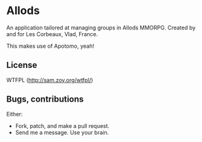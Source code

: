 # Allods

An application tailored at managing groups in Allods MMORPG. Created by and for Les Corbeaux, Vlad, France.

This makes use of Apotomo, yeah!

## License

WTFPL (http://sam.zoy.org/wtfpl/)

## Bugs, contributions

Either:
 
 * Fork, patch, and make a pull request.
 * Send me a message. Use your brain.

